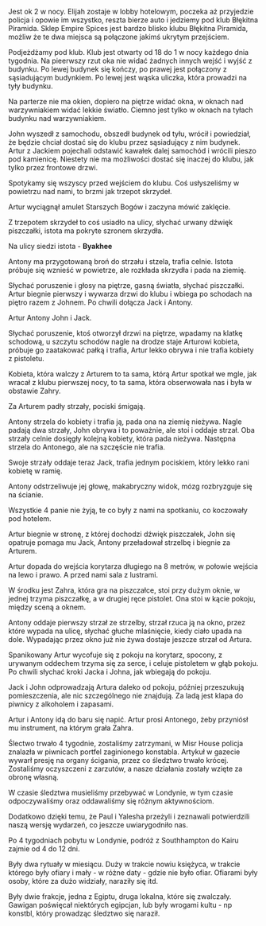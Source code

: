 Jest ok 2 w nocy.
Elijah zostaje w lobby hotelowym, poczeka aż przyjedzie policja i opowie im wszystko, reszta bierze auto i jedziemy pod klub Błękitna Piramida.
Sklep Empire Spices jest bardzo blisko klubu Błękitna Piramida, możliw że te dwa miejsca są połączone jakimś ukrytym przejściem.

Podjeżdżamy pod klub. Klub jest otwarty od 18 do 1 w nocy każdego dnia tygodnia. Na pieerwszy rzut oka nie widać żadnych innych wejść i wyjść z budynku.
Po lewej budynek się kończy, po prawej jest połączony z sąsiadującym budynkiem. Po lewej jest wąska uliczka, która prowadzi na tyły budynku.

Na parterze nie ma okien, dopiero na piętrze widać okna, w oknach nad warzywniakiem widać lekkie światło. Ciemno jest tylko w oknach na tyłach budynku nad warzywniakiem.

John wyszedł z samochodu, obszedł budynek od tyłu, wrócił i powiedział, że będzie chciał dostać się do klubu przez sąsiadujący z nim budynek. Artur z Jackiem pojechali odstawić kawałek dalej samochód i wrócili pieszo pod kamienicę.
Niestety nie ma możliwości dostać się inaczej do klubu, jak tylko przez frontowe drzwi.

Spotykamy się wszyscy przed wejściem do klubu. Coś usłyszeliśmy w powietrzu nad nami, to brzmi jak trzepot skrzydeł.

Artur wyciągnął amulet Starszych Bogów i zaczyna mówić zaklęcie.

Z trzepotem skrzydeł to coś usiadło na ulicy, słychać urwany dźwięk piszczałki, istota ma pokryte szronem skrzydła.

Na ulicy siedzi istota - **Byakhee**

Antony ma przygotowaną broń do strzału i stzela, trafia celnie. Istota próbuje się wznieść w powietrze, ale rozkłada skrzydła i pada na ziemię.

Słychać poruszenie i głosy na piętrze, gasną światła, słychać piszczałki. Artur biegnie pierwszy i wywarza drzwi do klubu i wbiega po schodach na piętro razem z Johnem. Po chwili dołącza Jack i Antony.

Artur Antony John i Jack.

Słychać poruszenie, ktoś otworzył drzwi na piętrze, wpadamy na klatkę schodową, u szczytu schodów nagle na drodze staje Arturowi kobieta, próbuje go zaatakować pałką i trafia, Artur lekko obrywa i nie trafia kobiety z pistoletu.

Kobieta, która walczy z Arturem to ta sama, którą Artur spotkał we mgle, jak wracał z klubu pierwszej nocy, to ta sama, która obserwowała nas i była w obstawie Zahry.

Za Arturem padły strzały, pociski śmigają.

Antony strzela do kobiety i trafia ją, pada ona na ziemię nieżywa. Nagle padają dwa strzały, John obrywa i to poważnie, ale stoi i oddaje strzał. Oba strzały celnie dosięgły kolejną kobiety, która pada nieżywa. Następna strzela do Antonego, ale na szczęście nie trafia.

Swoje strzały oddaje teraz Jack, trafia jednym pociskiem, który lekko rani kobietę w ramię.

Antony odstrzeliwuje jej głowę, makabryczny widok, mózg rozbryzguje się na ścianie.

Wszystkie 4 panie nie żyją, te co były z nami na spotkaniu, co koczowały pod hotelem.

Artur biegnie w stronę, z której dochodzi dźwięk piszczałek, John się opatruje pomaga mu Jack, Antony przeładował strzelbę i biegnie za Arturem.

Artur dopada do wejścia korytarza długiego na 8 metrów, w połowie wejścia na lewo i prawo. A przed nami sala z lustrami.

W środku jest Zahra, która gra na piszczałce, stoi przy dużym oknie, w jednej trzyma piszczałkę, a w drugiej ręce pistolet. Ona stoi w kącie pokoju, między sceną a oknem.

Antony oddaje pierwszy strzał ze strzelby, strzał rzuca ją na okno, przez które wypada na ulicę, słychać głuche mlaśnięcie, kiedy ciało upada na dole. Wypadając przez okno już nie żywa dostaje jeszcze strzał od Artura.

Spanikowany Artur wycofuje się z pokoju na korytarz, spocony, z urywanym oddechem trzyma się za serce, i celuje pistoletem w głąb pokoju. Po chwili słychać kroki Jacka i Johna, jak wbiegają do pokoju.

Jack i John odprowadzają Artura daleko od pokoju, później przeszukują pomieszczenia, ale nic szczególnego nie znajdują. Za ladą jest klapa do piwnicy z alkoholem i zapasami.

Artur i Antony idą do baru się napić. Artur prosi Antonego, żeby przyniósł mu instrument, na którym grała Zahra.

Ślectwo trwało 4 tygodnie, zostaliśmy zatrzymani, w Misr House policja znalazła w piwnicach portfel zaginionego konstabla. Artykuł w gazecie wywarł presję na organy ścigania, przez co śledztwo trwało krócej. Zostaliśmy oczyszczeni z zarzutów, a nasze działania zostały wzięte za obronę własną.

W czasie śledztwa musieliśmy przebywać w Londynie, w tym czasie odpoczywaliśmy oraz oddawaliśmy się różnym aktywnościom.


Dodatkowo dzięki temu, że Paul i Yalesha przeżyli i zeznawali potwierdzili naszą wersję wydarzeń, co jeszcze uwiarygodniło nas.

Po 4 tygodniach pobytu w Londynie, podróż z Southhampton do Kairu zajmie od 4 do 12 dni.

Były dwa rytuały w miesiącu. Duży w trakcie nowiu księżyca, w trakcie którego były ofiary i mały - w różne daty - gdzie nie było ofiar.
Ofiarami były osoby, które za dużo widziały, naraziły się itd.

Były dwie frakcje, jedna z Egiptu, druga lokalna, które się zwalczały.
Gawigan poświęcał niektórych egipcjan, lub były wrogami kultu - np konstbl, który prowadząc śledztwo się naraził.













